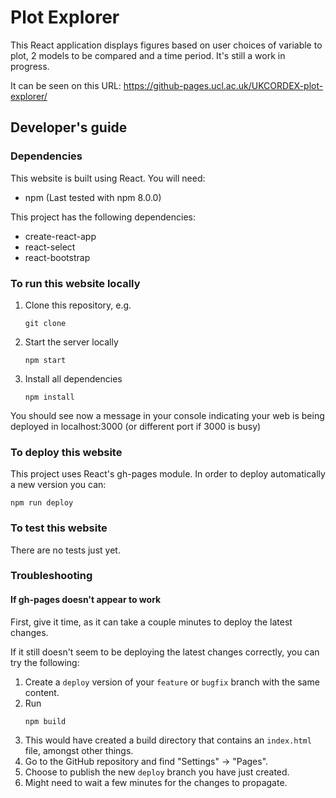 # Plot Explorer
This React application displays figures based on user choices of variable to plot, 2 models to be compared and a time period. It's still a work in progress.

It can be seen on this URL:
https://github-pages.ucl.ac.uk/UKCORDEX-plot-explorer/

## Developer's guide

### Dependencies
This website is built using React. You will need:

* npm (Last tested with npm 8.0.0)

This project has the following dependencies:
* create-react-app
* react-select
* react-bootstrap

### To run this website locally

1. Clone this repository, e.g.

    ```
    git clone 
    ```
1. Start the server locally
    ```
    npm start
    ```
1. Install all dependencies
   ```
   npm install
   ```

You should see now a message in your console indicating your web is being
deployed in localhost:3000 (or different port if 3000 is busy)

### To deploy this website
This project uses React's gh-pages module. In order to deploy automatically a
new version you can:

```
npm run deploy
```

### To test this website
There are no tests just yet.

### Troubleshooting
#### If gh-pages doesn't appear to work
First, give it time, as it can take a couple minutes to deploy the latest
changes.

If it still doesn't seem to be deploying the latest changes correctly, you can
try the following:
1. Create a `deploy` version of your `feature` or `bugfix` branch with the same content.
1. Run
    ```
    npm build 
    ```
1. This would have created a build directory that contains an `index.html` file, amongst other things.
1. Go to the GitHub repository and find "Settings" -> "Pages".
1. Choose to publish the new `deploy` branch you have just created.
1. Might need to wait a few minutes for the changes to propagate.
